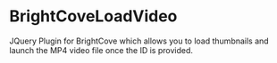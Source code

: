 BrightCoveLoadVideo
===================

JQuery Plugin for BrightCove which allows you to load thumbnails and launch the MP4 video file once the ID is provided.
